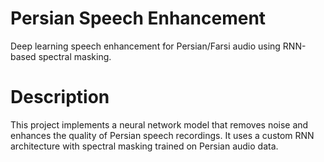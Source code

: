 # Persian Speech Enhancement
Deep learning speech enhancement for Persian/Farsi audio using RNN-based spectral masking.
# Description
This project implements a neural network model that removes noise and enhances the quality of Persian speech recordings. It uses a custom RNN architecture with spectral masking trained on Persian audio data.
